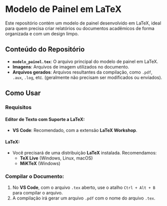# Modelo de Painel em LaTeX

Este repositório contém um modelo de painel desenvolvido em LaTeX, ideal para quem precisa criar relatórios ou documentos acadêmicos de forma organizada e com um design limpo.

## Conteúdo do Repositório

- **`modelo_painel.tex`**: O arquivo principal do modelo de painel em LaTeX.
- **Imagens**: Arquivos de imagem utilizados no documento.
- **Arquivos gerados**: Arquivos resultantes da compilação, como `.pdf`, `.aux`, `.log`, etc. (geralmente não precisam ser modificados ou enviados).

## Como Usar

### Requisitos

#### Editor de Texto com Suporte a LaTeX:
- **VS Code**: Recomendado, com a extensão **LaTeX Workshop**.

#### LaTeX:
- Você precisará de uma distribuição **LaTeX** instalada. Recomendamos:
  - **TeX Live** (Windows, Linux, macOS)
  - **MiKTeX** (Windows)

### Compilar o Documento:
1. No **VS Code**, com o arquivo `.tex` aberto, use o atalho `Ctrl + Alt + B` para compilar o arquivo.
2. A compilação irá gerar um arquivo `.pdf` com o nome do arquivo `.tex`.
